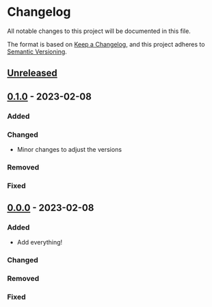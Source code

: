 # Changelog
All notable changes to this project will be documented in this file.

The format is based on [Keep a Changelog](https://keepachangelog.com/en/1.0.0/),
and this project adheres to [Semantic Versioning](https://semver.org/spec/v2.0.0.html).

## [Unreleased]


## [0.1.0] - 2023-02-08
### Added

### Changed
* Minor changes to adjust the versions

### Removed

### Fixed


## [0.0.0] - 2023-02-08
### Added
* Add everything!

### Changed

### Removed

### Fixed


[Unreleased]: https://github.com/jjuarez/simple-prober/compare/0.1.0...HEAD
[0.1.0]: https://github.com/jjuarez/simple-prober/compare/0.0.0...0.1.0
[0.0.0]: https://github.com/jjuarez/simple-prober/tree/0.0.0
